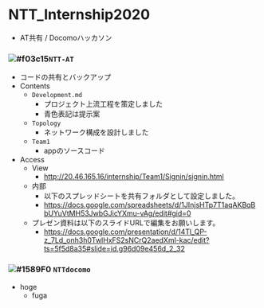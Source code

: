 # NTT_Internship2020
- AT共有 / Docomoハッカソン
### ![#f03c15](https://placehold.it/15/f03c15/000000?text=+)`NTT-AT`
- コードの共有とバックアップ
- Contents
  - `Development.md`
    - プロジェクト上流工程を策定しました
    - 青色表記は提示案 
  - `Topology`
    - ネットワーク構成を設計しました
  - `Team1`
    - appのソースコード
- Access     
  - View
    - http://20.46.165.16/internship/Team1/Signin/signin.html
  - 内部  
    - 以下のスプレッドシートを共有フォルダとして設定しました。
    - https://docs.google.com/spreadsheets/d/1JInjsHTp7T1aqAKBqBbUYuVtMH53JwbGJicYXmu-vAg/edit#gid=0  
  - プレゼン資料は以下のスライドURLで編集をお願いします。
    - https://docs.google.com/presentation/d/14Tl_QP-z_7Ld_onh3h0TwlHxFS2sNCrQ2aedXml-kac/edit?ts=5f5d8a35#slide=id.g96d09e456d_2_32
### ![#1589F0](https://placehold.it/15/1589F0/000000?text=+) `NTTdocomo`
- hoge
  - fuga
